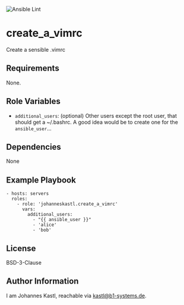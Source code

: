 ![Ansible Lint](https://github.com/johanneskastl/ansible-role-create_a_vimrc/workflows/Ansible%20Lint/badge.svg)

create_a_vimrc
=========

Create a sensible .vimrc

Requirements
------------

None.

Role Variables
--------------

- `additional_users`: (optional) Other users except the root user, that should get a ~/.bashrc. A good idea would be to create one for the `ansible_user`...

Dependencies
------------

None

Example Playbook
----------------

    - hosts: servers
      roles:
        - role: 'johanneskastl.create_a_vimrc'
          vars:
            additional_users:
              - "{{ ansible_user }}"
              - 'alice'
              - 'bob'

License
-------

BSD-3-Clause

Author Information
------------------

I am Johannes Kastl, reachable via kastl@b1-systems.de.
